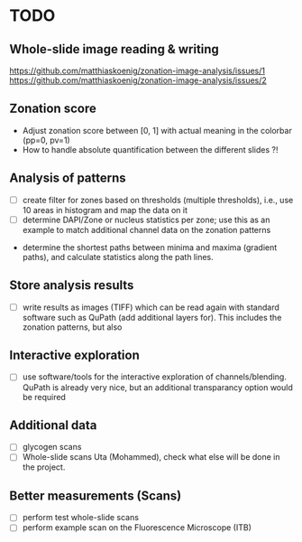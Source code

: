 # TODO

## Whole-slide image reading & writing
https://github.com/matthiaskoenig/zonation-image-analysis/issues/1  
https://github.com/matthiaskoenig/zonation-image-analysis/issues/2  

## Zonation score
- Adjust zonation score between [0, 1] with actual meaning in the colorbar (pp=0, pv=1)
- How to handle absolute quantification between the different slides ?!

## Analysis of patterns
- [ ] create filter for zones based on thresholds (multiple thresholds), i.e., use 10 areas in histogram and map the data on it
- [ ] determine DAPI/Zone or nucleus statistics per zone; use this as an example to match additional channel data on the zonation patterns
- determine the shortest paths between minima and maxima (gradient paths), and calculate statistics along the path lines.

## Store analysis results
- [ ] write results as images (TIFF) which can be read again with standard software such as QuPath (add additional layers for). This includes the zonation patterns, but also

## Interactive exploration
- [ ] use software/tools for the interactive exploration of channels/blending. QuPath is already very nice, but an additional transparancy option would be required

## Additional data
- [ ] glycogen scans
- [ ] Whole-slide scans Uta (Mohammed), check what else will be done in the project.

## Better measurements (Scans)
- [ ] perform test whole-slide scans
- [ ] perform example scan on the Fluorescence Microscope (ITB)